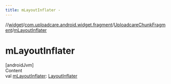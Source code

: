 ```yaml
---
title: mLayoutInflater -
---
```

//[widget](../../index.md)/[com.uploadcare.android.widget.fragment](../index.md)/[UploadcareChunkFragment](index.md)/[mLayoutInflater](m-layout-inflater.md)



# mLayoutInflater  
[androidJvm]  
Content  
val [mLayoutInflater](m-layout-inflater.md): [LayoutInflater](https://developer.android.com/reference/kotlin/android/view/LayoutInflater.html)  



